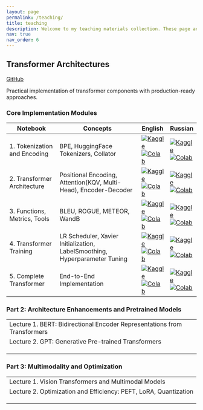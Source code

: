 ```yaml
---
layout: page
permalink: /teaching/
title: teaching
description: Welcome to my teaching materials collection. These page and course are currently under development.
nav: true
nav_order: 6
---
```


<div class="course-container" markdown="1">
  <div class="course-card">
    <h2>Transformer Architectures</h2>
    <p><a href="https://github.com/xmarva/transformer-architectures"><i class="fab fa-github"></i> GitHub </a></p>
    <p class="course-description">Practical implementation of transformer components with production-ready approaches.</p>

<div class="course-section">
  <h3>Core Implementation Modules</h3>
  <table class="table">
    <thead>
      <tr>
        <th>Notebook</th>
        <th>Concepts</th>
        <th>English</th>
        <th>Russian</th>
      </tr>
    </thead>
    <tbody>
      <tr>
        <td>1. Tokenization and Encoding</td>
        <td>BPE, HuggingFace Tokenizers, Collator</td>
        <td>
          <a href="#">
            <img src="https://img.shields.io/badge/Kaggle-035a7d?style=for-the-badge&logo=kaggle&logoColor=white" alt="Kaggle">
          </a><br>
          <a href="#">
            <img src="https://img.shields.io/badge/Google%20Colab-%23F9A825.svg?style=for-the-badge&logo=googlecolab&logoColor=white" alt="Colab">
          </a>
        </td>
        <td>
          <a href="https://www.kaggle.com/code/qmarva/bpe-tokenization">
            <img src="https://img.shields.io/badge/Kaggle-035a7d?style=for-the-badge&logo=kaggle&logoColor=white" alt="Kaggle">
          </a><br>
          <a href="#">
            <img src="https://img.shields.io/badge/Google%20Colab-%23F9A825.svg?style=for-the-badge&logo=googlecolab&logoColor=white" alt="Colab">
          </a>
        </td>
      </tr>
      <tr>
        <td>2. Transformer Architecture</td>
        <td>Positional Encoding, Attention(KQV, Multi-Head), Encoder-Decoder</td>
        <td>
          <a href="#">
            <img src="https://img.shields.io/badge/Kaggle-035a7d?style=for-the-badge&logo=kaggle&logoColor=white" alt="Kaggle">
          </a><br>
          <a href="#">
            <img src="https://img.shields.io/badge/Google%20Colab-%23F9A825.svg?style=for-the-badge&logo=googlecolab&logoColor=white" alt="Colab">
          </a>
        </td>
        <td>
          <a href="https://www.kaggle.com/code/qmarva/building-transformer">
            <img src="https://img.shields.io/badge/Kaggle-035a7d?style=for-the-badge&logo=kaggle&logoColor=white" alt="Kaggle">
          </a><br>
          <a href="#">
            <img src="https://img.shields.io/badge/Google%20Colab-%23F9A825.svg?style=for-the-badge&logo=googlecolab&logoColor=white" alt="Colab">
          </a>
        </td>
      </tr>
      <tr>
        <td>3. Functions, Metrics, Tools</td>
        <td>BLEU, ROGUE, METEOR, WandB</td>
        <td>
          <a href="#">
            <img src="https://img.shields.io/badge/Kaggle-035a7d?style=for-the-badge&logo=kaggle&logoColor=white" alt="Kaggle">
          </a><br>
          <a href="#">
            <img src="https://img.shields.io/badge/Google%20Colab-%23F9A825.svg?style=for-the-badge&logo=googlecolab&logoColor=white" alt="Colab">
          </a>
        </td>
        <td>
          <a href="#">
            <img src="https://img.shields.io/badge/Kaggle-035a7d?style=for-the-badge&logo=kaggle&logoColor=white" alt="Kaggle">
          </a><br>
          <a href="#">
            <img src="https://img.shields.io/badge/Google%20Colab-%23F9A825.svg?style=for-the-badge&logo=googlecolab&logoColor=white" alt="Colab">
          </a>
        </td>
      </tr>
      <tr>
        <td>4. Transformer Training</td>
        <td>LR Scheduler, Xavier Initialization, LabelSmoothing, Hyperparameter Tuning</td>
        <td>
          <a href="#">
            <img src="https://img.shields.io/badge/Kaggle-035a7d?style=for-the-badge&logo=kaggle&logoColor=white" alt="Kaggle">
          </a><br>
          <a href="#">
            <img src="https://img.shields.io/badge/Google%20Colab-%23F9A825.svg?style=for-the-badge&logo=googlecolab&logoColor=white" alt="Colab">
          </a>
        </td>
        <td>
          <a href="#">
            <img src="https://img.shields.io/badge/Kaggle-035a7d?style=for-the-badge&logo=kaggle&logoColor=white" alt="Kaggle">
          </a><br>
          <a href="#">
            <img src="https://img.shields.io/badge/Google%20Colab-%23F9A825.svg?style=for-the-badge&logo=googlecolab&logoColor=white" alt="Colab">
          </a>
        </td>
      </tr>
      <tr>
        <td>5. Complete Transformer</td>
        <td>End-to-End Implementation</td>
        <td>
          <a href="#">
            <img src="https://img.shields.io/badge/Kaggle-035a7d?style=for-the-badge&logo=kaggle&logoColor=white" alt="Kaggle">
          </a><br>
          <a href="#">
            <img src="https://img.shields.io/badge/Google%20Colab-%23F9A825.svg?style=for-the-badge&logo=googlecolab&logoColor=white" alt="Colab">
          </a>
        </td>
        <td>
          <a href="#">
            <img src="https://img.shields.io/badge/Kaggle-035a7d?style=for-the-badge&logo=kaggle&logoColor=white" alt="Kaggle">
          </a><br>
          <a href="#">
            <img src="https://img.shields.io/badge/Google%20Colab-%23F9A825.svg?style=for-the-badge&logo=googlecolab&logoColor=white" alt="Colab">
          </a>
        </td>
      </tr>
    </tbody>
  </table>


<div class="course-section">
  <h3>Part 2: Architecture Enhancements and Pretrained Models</h3>
  <table class="table">
    <tbody>
      <tr>
        <td>Lecture 1. BERT: Bidirectional Encoder Representations from Transformers</td>
      </tr>
      <tr>
        <td>Lecture 2. GPT: Generative Pre-trained Transformers</td>
      </tr>
      <tr>
        <td></td>
      </tr>
      <tr>
        <td></td>
      </tr>
      <tr>
        <td></td>
      </tr>
    </tbody>
  </table>
</div>

<div class="course-section">
  <h3>Part 3: Multimodality and Optimization</h3>
  <table class="table">
    <tbody>
      <tr>
        <td>Lecture 1. Vision Transformers and Multimodal Models</td>
      </tr>
      <tr>
        <td>Lecture 2. Optimization and Efficiency: PEFT, LoRA, Quantization</td>
      </tr>
      <tr>
        <td></td>
      </tr>
      <tr>
        <td></td>
      </tr>
      <tr>
        <td></td>
      </tr>
    </tbody>
  </table>
</div>
  </div>
</div>
<!-- Add this CSS to your _sass or assets/css file -->
<style>
.course-container {
  margin-bottom: 3rem;
}

.course-card {
  background-color: var(--global-bg-color);
  border-radius: 8px;
  box-shadow: 0 4px 12px rgba(0, 0, 0, 0.08);
  padding: 2rem;
  margin-bottom: 2rem;
  transition: box-shadow 0.3s ease;
  color: var(--global-text-color);
}

.course-card:hover {
  box-shadow: 0 6px 16px rgba(0, 0, 0, 0.12);
}

.course-card h2 {
  margin-top: 0;
  border-bottom: 1px solid var(--global-divider-color);
  padding-bottom: 0.75rem;
  color: var(--global-theme-color);
}

.course-description {
  color: var(--global-text-color-light);
  font-size: 1.1rem;
  margin-bottom: 1.5rem;
  line-height: 1.6;
}

.course-section {
  margin-top: 1.5rem;
  background-color: var(--global-code-bg-color);
  border-radius: 6px;
  padding: 1.5rem;
  margin-bottom: 1.5rem;
}

.course-section h3 {
  margin-top: 0;
  font-size: 1.3rem;
  color: var(--global-theme-color);
}

.table {
  width: 100%;
  border-collapse: collapse;
  margin-top: 1rem;
}

.table td {
  padding: 0.85rem 1rem;
  border-bottom: 1px solid var(--global-divider-color);
  font-size: 1rem;
}

.table tbody tr:last-child td {
  border-bottom: none;
}

.table tbody tr:hover {
  background-color: rgba(0, 0, 0, 0.02);
}
</style>